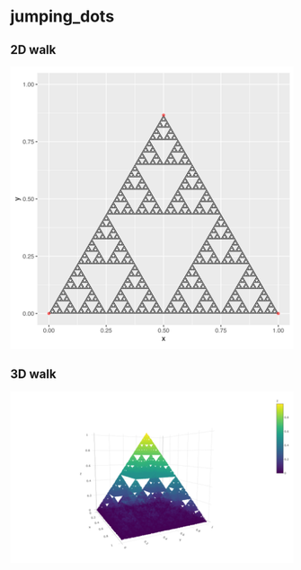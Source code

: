 # jumping_dots

## 2D walk

<img src="./plots/2d_walk.png" width="700"/>

## 3D walk

<img src="./plots/3d_walk.png" width="700"/>
